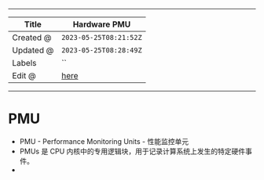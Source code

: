 -----

| Title     | Hardware PMU                                         |
| --------- | ---------------------------------------------------- |
| Created @ | `2023-05-25T08:21:52Z`                               |
| Updated @ | `2023-05-25T08:28:49Z`                               |
| Labels    | \`\`                                                 |
| Edit @    | [here](https://github.com/junxnone/xwiki/issues/243) |

-----

# PMU

  - PMU - Performance Monitoring Units - 性能监控单元
  - PMUs 是 CPU 内核中的专用逻辑块，用于记录计算系统上发生的特定硬件事件。
  -
